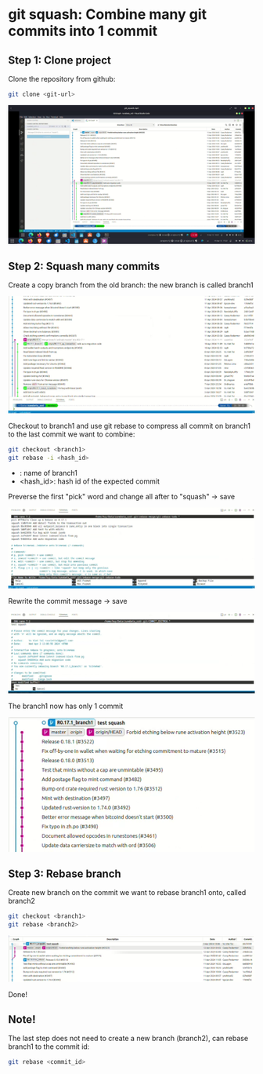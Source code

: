 # git squash: Combine many git commits into 1 commit

## Step 1: Clone project

Clone the repository from github:
```bash
git clone <git-url>
```

![The commit tree (using git graph extention)](image/image1.png "The commit tree (using git graph extention)")

## Step 2: Squash many commits 

Create a copy branch from the old branch: the new branch is called branch1

![](image/image2.png "")


Checkout to branch1 and use git rebase to compress all commit on branch1 to the last commit we want to combine:
```bash
git checkout <branch1>
git rebase -i <hash_id>
```
- <branch1>: name of branch1
- <hash_id>: hash id of the expected commit

Preverse the first "pick" word and change all after to "squash" -> save

![](image/image3.png "")

Rewrite the commit message -> save

![](image/image4.png "")

The branch1 now has only 1 commit

![](image/image5.png "")

## Step 3: Rebase branch

Create new branch on the commit we want to rebase branch1 onto, called branch2

```bash
git checkout <branch1>
git rebase <branch2>
```

![](image/image6.png "")

Done!

## Note!
The last step does not need to create a new branch (branch2), can rebase branch1 to the commit id: 

```bash
git rebase <commit_id>
```

